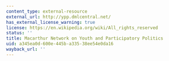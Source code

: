 ```yaml
---
content_type: external-resource
external_url: http://ypp.dmlcentral.net/
has_external_license_warning: true
license: https://en.wikipedia.org/wiki/All_rights_reserved
status: ''
title: Macarthur Network on Youth and Participatory Politics
uid: a345ea0d-600e-445b-a335-38ee54e0da16
wayback_url: ''
---
```

